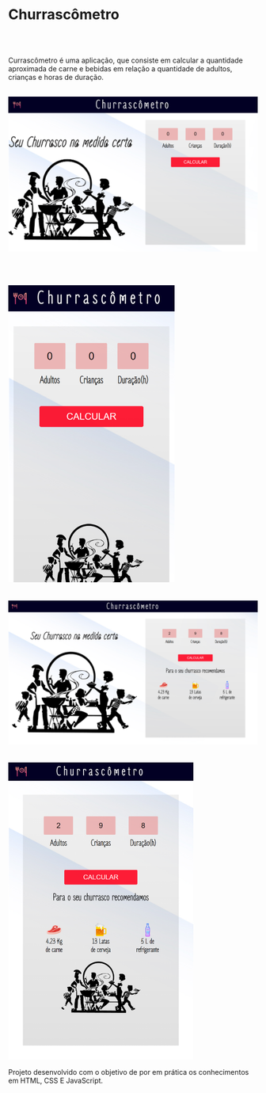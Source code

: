 
<h1>Churrascômetro</h1>
<br><br>
<p> Currascômetro é uma aplicação, que consiste em calcular a quantidade aproximada de carne e bebidas em relação a quantidade de adultos, crianças e horas de duração.</p> 


<br>
<img src="./img/index_desktop.png">

<br><br><br>
<img  src="./img/index-mobile.png" height="600px">
<br><br><br>
<img src="./img/desktop_index.png">
<br><br>
<br>
<img src="./img/mobile_index.png" height="600px">
<p> Projeto desenvolvido com o objetivo de por em prática os conhecimentos em HTML, CSS E JavaScript.</p>
